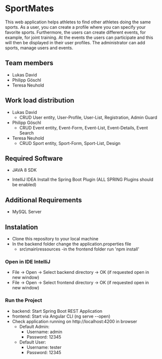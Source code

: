 # SportMates
This web application helps athletes to find other athletes doing the same sports.
As a user, you can create a profile where you can specify your favorite sports. Furthermore, the users can create different events, for example, for joint training. At the events the users can participate and this will then be displayed in their user profiles.
The administrator can add sports, manage users and events.

## Team members
- Lukas David
- Philipp Göschl
- Teresa Neuhold

## Work load distribution
- Lukas David
  - CRUD User entity, User-Profile, User-List, Registration, Admin Guard
- Philipp Göschl
  - CRUD Event entity, Event-Form, Event-List, Event-Details, Event Search
- Teresa Neuhold
  - CRUD Sport entity, Sport-Form, Sport-List, Design
  
## Required Software
- JAVA 8 SDK

- IntelliJ IDEA Install the Spring Boot Plugin (ALL SPRING Plugins should be enabled)

## Additional Requirements
- MySQL Server

## Instalation
- Clone this repository to your local machine
- In the backend folder change the application.properties file
  - src\main\ressources
-in the frontend folder run 'npm install'

### Open in IDE IntelliJ
- File -> Open -> Select backend directory -> OK (if requested open in new window)
- File -> Open -> Select frontend directory -> OK (if requested open in new window)

### Run the Project
- backend: Start Spring Boot REST Application
- frontend: Start via Angular CLI (ng serve --open)
- Check application running on http://localhost:4200 in browser
  - Default Admin:
    - Username: admin
    - Password: 12345
  - Default User:
    - Username: tester
    - Password: 12345
